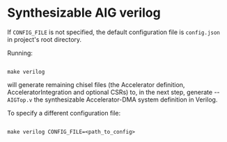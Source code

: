 # Synthesizable AIG verilog

If `CONFIG_FILE` is not specified, the default configuration file is `config.json` in project's root directory.

Running:

```

make verilog

```


will generate remaining chisel files (the Accelerator definition, AcceleratorIntegration and  optional CSRs) to, in the next step, generate --  `AIGTop.v` the synthesizable Accelerator-DMA system definition in Verilog.

  
To specify a different configuration file:

```

make verilog CONFIG_FILE=<path_to_config>

```
